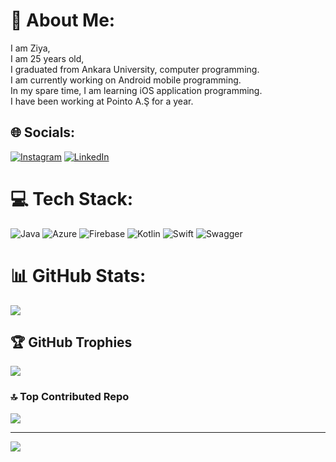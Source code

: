 # 💫 About Me:
I am Ziya, <br>I am 25 years old, <br>I graduated from Ankara University, computer programming.<br>I am currently working on Android mobile programming.<br>In my spare time, I am learning iOS application programming.<br>I have been working at Pointo A.Ş for a year.


## 🌐 Socials:
[![Instagram](https://img.shields.io/badge/Instagram-%23E4405F.svg?logo=Instagram&logoColor=white)](https://instagram.com/ziya.clk) [![LinkedIn](https://img.shields.io/badge/LinkedIn-%230077B5.svg?logo=linkedin&logoColor=white)](https://linkedin.com/in/yusufziyacolak) 

# 💻 Tech Stack:
![Java](https://img.shields.io/badge/java-%23ED8B00.svg?style=for-the-badge&logo=openjdk&logoColor=white) ![Azure](https://img.shields.io/badge/azure-%230072C6.svg?style=for-the-badge&logo=microsoftazure&logoColor=white) ![Firebase](https://img.shields.io/badge/firebase-%23039BE5.svg?style=for-the-badge&logo=firebase) ![Kotlin](https://img.shields.io/badge/kotlin-%237F52FF.svg?style=for-the-badge&logo=kotlin&logoColor=white) ![Swift](https://img.shields.io/badge/swift-F54A2A?style=for-the-badge&logo=swift&logoColor=white) ![Swagger](https://img.shields.io/badge/-Swagger-%23Clojure?style=for-the-badge&logo=swagger&logoColor=white)
# 📊 GitHub Stats:
![](https://github-readme-stats.vercel.app/api?username=ziyacolak&theme=dark&hide_border=false&include_all_commits=true&count_private=true)<br/>

## 🏆 GitHub Trophies
![](https://github-profile-trophy.vercel.app/?username=ziyacolak&theme=tokyonight&no-frame=false&no-bg=false&margin-w=4)


### 🔝 Top Contributed Repo
![](https://github-contributor-stats.vercel.app/api?username=ziyacolak&limit=5&theme=tokyonight&combine_all_yearly_contributions=true)

---
[![](https://visitcount.itsvg.in/api?id=ziyacolak&icon=6&color=4)](https://visitcount.itsvg.in)

<!-- Proudly created with GPRM ( https://gprm.itsvg.in ) -->
